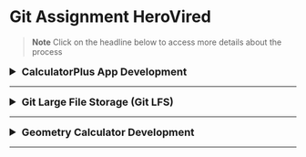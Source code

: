 # Git Assignment HeroVired

> **Note**
> Click on the headline below to access more details about the process

<details>

<summary style="font-size: 20px;">
<b>
<font size="+1">CalculatorPlus App Development</font>
</b>
</summary>

<!-- # CalculatorPlus App Development -->

Welcome to the development repository for CalculatorPlus, a Python application that provides basic arithmetic operations.

## Table of Contents

  - [Getting Started](#getting-started)
  - [Implementation](#implementation)
  - [Release V1.0](#release)
  - [Features](#features)
  - [Bug Fix](#bug-fix)
  - [Contributing](#contributing)
  - [Release V2.0](#release)


 ## Getting Started
 To get started with **CalculatorPlus** development, follow these steps:

1. Clone the repository :
    
    - Using gitbash :
    ```bash
    git clone https://github.com/abhijitganeshshinde/git_assignment_HeroVired.git
    ```
    ```bash
    cd git_assignment_HeroVired
    ```
    <details>
    <summary>For Example</summary>

    ![Image Alt Text](/Images/1.PNG)

    </details>
                
2. Create a new branch for development :
    ```bash
    git checkout -b dev
    ```
    <details>
    <summary>For Example</summary>

    ![Image Alt Text](/Images/2.PNG)

    </details>
3. Implement the square root feature in the Calculator class as specified in the assignment.

## Implementation

1. Create CalculatorPlus.py file.  
2. Add Your Code.
3. Check it's working or not.
4. Push the code in dev :
    ```bash
    git add .
    git commit -m "Added : Calculator Code"
    git push --set-upstream origin dev
    ```

## Release

To create a new release of CalculatorPlus :

1. Merge the dev branch into 'main' :
    ```bash
    git checkout main
    git merge dev
    git push
    ```
        
2. Click on Create a new release.
    <details>
    <summary>For Example</summary>

    ![Image Alt Text](/Images/58.png)

    </details>
3.  Create new tag:
    ```bash 
    v1.0
    ```
     <details>
    <summary>For Example</summary>

    ![Image Alt Text](/Images/11.PNG)

    </details>
5. Write your Release Title
6. Write your describe related to release and click on public release 
    <details>
    <summary>For Example</summary>

    ![Image Alt Text](/Images/60.png)
    ![Image Alt Text](/Images/12.PNG)

    </details>

## Features

To implement the square root feature and fix the bug, follow these steps:

1. Create new branch :
   ```bash
   git checkout -b feature/sqrt
   ```

2. Implement the square root feature :
    - Uncomment the square_root function in Calculator class.
    - Implement the sqrt function.

4. Test the application :
    ```bash
    python CalculatorPlus.py
    ```

## Bug Fix

If a critical bug is reported and you need to switch back to the dev branch to create fixes while keeping the **feature/sqrt** branch up-to-date:

1. Switch to the dev branch :
    ```bash
    git checkout dev
    ```        
2. Implement bug fixes.

3. Bug Fix :
    - In the divide function, replace with the following code :
    ```bash
        def divide(self, a, b):
            if b == 0:
                raise ValueError("Cannot divide by zero.")
            return a / b
    ```
    <details>
    <summary>For Example</summary>

    ![Image Alt Text](/Images/3.PNG)

    </details>

    
4. Switch back to the 'feature/sqrt' branch :
    ```bash
    git checkout feature/sqrt
    ```
        
4. Apply the latest changes from 'dev' :
    ```bash
    git merge dev
    ```

## Contributing

To contribute to the development of CalculatorPlus, follow these steps:

1. Add Your teammate 
   <details>
    <summary>For Example</summary>

    ![Image Alt Text](/Images/61.PNG)
    ![Image Alt Text](/Images/62.PNG)

    </details>

2. Create a new branch for your feature :
    ```bash
    git checkout -b feature/sqrt
    ``` 
3. Implement and test your feature.
    
4. Create a pull request targeting the dev branch.
    
5. Request a code review from a team member.
    
6. Make necessary improvements based on the code review feedback.
    
7. Once approved, merge your feature branch into 'dev'.

## Release

To create a new release of CalculatorPlus :

1. Merge the dev branch into 'main' :
    ```bash
    git checkout main
    git merge dev
    ```
        
2. Create a new release tag:
    git tag -a v2.0 -m "Version 2 Release"
        

3. Write your Release Title
4. Write your describe related to release and click on public release 
    <details>
    <summary>For Example</summary>

    ![Image Alt Text](/Images/63.png)

    </details>

</details>

---


<details>

<summary style="font-size: 20px;">
<b>
<font size="+1">Git Large File Storage (Git LFS)</font>
</b>
</summary>

<!-- # Git Large File Storage (Git LFS) -->

Welcome to the Git Assignment repository for demonstrating the usage of Git LFS (Large File Storage) for handling large binary files efficiently.

## Table of Contents
- [Introduction](#introduction)
- [Getting Started](#getting-started)
- [Integration Steps](#integration-steps)
- [Verifying Git LFS](#verifying-git-lfs)
- [Contributing](#contributing)

## Introduction

This repository showcases the integration of Git LFS to handle large binary files in a more efficient way. Git LFS allows us to manage and store large files separately, ensuring smoother version control and reduced repository size.

## Getting Started

To get started with Git LFS and test its functionality, follow the steps outlined below.

### Prerequisites

Before you begin, make sure you have Git LFS installed on your machine. If not, you can download and install it from the official website: [Git LFS](https://git-lfs.github.com/)

## Integration Steps

1. Clone the Repository:
   ```bash
   git clone https://github.com/abhijitganeshshinde/git_assignment_HeroVired.git
   cd git_assignment_HeroVired
   ```
2. Initialize Git LFS:
    ```bash
    git lfs install
    ```
    <details>
    <summary>For Example</summary>

    ![Image Alt Text](/Images/16.PNG)

    </details>

3. Create and Switch to a New Branch:
   ```bash
   git checkout -b lfs
   ```
   
4. Add a Large Binary File:
   - Upload a binary file larger than 200MB to the repository. For demonstration purposes, let's assume the file is named large-file.bin.

5. Configure Git LFS for the Large File:
    ```bash
    git lfs track "*.bin"
    ```
    <details>
    <summary>For Example</summary>

    ![Image Alt Text](/Images/17.PNG)

    </details>
6. Commit and Push:
    ```bash
    git add .
    git commit -m "Add large binary file using Git LFS"
    git push --set-upstream origin lfs
    ```
## Verifying Git LFS

1. On Another Machine:
   - Clone the repository on another machine using the following command:
    ```bash
        git clone https://github.com/abhijitganeshshinde/git_assignment_HeroVired.git
    ```
2. Verify the Large File:
   - After cloning, navigate to the repository directory and check that the large binary file (large-file.bin) is downloaded correctly and is stored as a pointer in Git LFS.

</details>

---

<details>

<summary style="font-size: 20px;">
<b>
<font size="+1">Geometry Calculator Development</font>
</b>
</summary>

<!-- # Geometry Calculator Development -->

Welcome to the development repository for the Geometry Calculator, a Python program that calculates the area of a circle and the area of a rectangle.

## Table of Contents
  - [Introduction](#introduction)
  - [Getting Started](#getting-started)
  - [Workflow Steps](#workflow-steps)
  - [Contributing](#contributing)
  - [Pull Requests](#pull-requests)

## Introduction

This repository contains the source code for the Geometry Calculator, a simple Python program that calculates the area of geometric shapes.

## Getting Started

To start contributing to the Geometry Calculator, follow these steps:

1. Clone the repository to your local machine:
   ```bash
   git clone https://github.com/abhijitganeshshinde/git_assignment_HeroVired.git
   ```
   ```bash
   cd git_assignment_HeroVired
   ```
   ```bash
    git checkout geometry-calculator 
   ```
    <details>
    <summary>For Example</summary>

    ![Image Alt Text](/Images/17.PNG)

    </details>

## Workflow Steps
Follow these steps to work on the circle area and rectangle area features using Git stash:

1. #### Create a New Branch for Circle Area Feature:

    - Create a new branch named feature/circle-area to work on the circle area feature.
    ```bash
    git checkout -b feature/circle-area 
    ```
    <details>
    <summary>For Example</summary>

    ![Image Alt Text](/Images/17.PNG)

    </details>
2. #### Stash Changes for Circle Area Feature:

    - Before committing the changes, stash them using git stash to save the incomplete feature implementation.
     ```bash
    git stash save "Added : area of circle feature"
    ```
    - Verify that the working directory is clean using git status.
    - Check stash list:
     ```bash
    git stash list 
    ```
    <details>
    <summary>For Example</summary>

    ![Image Alt Text](/Images/30.PNG)
    ![Image Alt Text](/Images/31.PNG)
    ![Image Alt Text](/Images/32.PNG)

    </details>
3. #### Create a New Branch for Rectangle Area Feature:

    - Create a new branch named feature/rectangle-area to work on the rectangle area feature.
     ```bash
    git checkout -b feature/rectangle-area 
    ```
    <details>
    <summary>For Example</summary>

    ![Image Alt Text](/Images/33.PNG)

    </details>
4. #### Stash Changes for Rectangle Area Feature:

    - Before committing the changes, stash them using git stash to save the incomplete feature implementation.
    ```bash
    git stash save "Added : area of rectangle feature"
    ```
    - Verify that the working directory is clean using git status.
     <details>
    <summary>For Example</summary>

    ![Image Alt Text](/Images/36.PNG)
    ![Image Alt Text](/Images/37.PNG)

    </details>
5. #### Switch Back to Circle Area Branch:

    - Switch back to the feature/circle-area branch to continue working on the circle area feature.
    ```bash
    git checkout feature/circle-area
    ```
    - Check list of stash :
    ```bash
    git stash list
    ```
    - Retrieve the stashed changes using git stash pop or git stash apply.
    ```bash
    git stash apply "stash@{0}"
    ```
    - Complete the circle area feature implementation and save the changes.
    <details>
    <summary>For Example</summary>

    ![Image Alt Text](/Images/40.PNG)
    ![Image Alt Text](/Images/42.PNG)
    ![Image Alt Text](/Images/43.PNG)
    ![Image Alt Text](/Images/44.PNG)
    ![Image Alt Text](/Images/45.PNG)


    </details>
6. #### Commit and Push Circle Area Feature:

    - Commit your changes and push them to the remote branch using git commit and git push.
     ```bash
    git add .
    git commit -m "Added : Area of Circle"
    git push origin feature/circle-area
    ```
    <details>
    <summary>For Example</summary>

    ![Image Alt Text](/Images/46.PNG)
    ![Image Alt Text](/Images/47.PNG)
    ![Image Alt Text](/Images/48.PNG)

    </details>
7. #### Switch Back to Rectangle Area Branch:

    - Switch back to the feature/rectangle-area branch to continue working on the rectangle area feature.
    ```bash
    git checkout feature/rectangle-area
    ```
    - Check list of stash :
    ```bash
    git stash list
    ```
    - Retrieve the stashed changes using git stash pop or git stash apply.
    ```bash
    git stash apply "stash@{1}"
    ```
    - Complete the rectangle area feature implementation and save the changes.
    <details>
    <summary>For Example</summary>

    ![Image Alt Text](/Images/49.PNG)
    ![Image Alt Text](/Images/50.PNG)
    ![Image Alt Text](/Images/51.PNG)

    </details>
8. #### Commit and Push Rectangle Area Feature:

    - Commit your changes and push them to the remote branch using git commit and git push.
    ```bash
    git add .
    git commit -m "Added : Area of Rectangle"
    git push origin feature/rectangle-area
    ```
    <details>
    <summary>For Example</summary>

    ![Image Alt Text](/Images/54.PNG)

    </details>

## Contributing


### Pull Requests
   - Create a pull request for the feature/circle-area branch to the dev branch.
   - Create a pull request for the feature/rectangle-area branch to the dev branch.
### Review and Merge
   - After receiving approval, merge both pull requests into the dev branch.
   -  Reviewers will ensure the code is correct and follows project guidelines before merging into the main branch.

</details>

---
